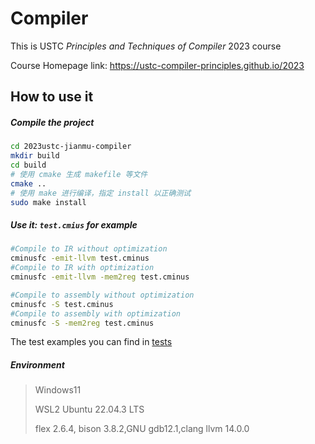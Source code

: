 # Compiler

This is USTC *Principles and Techniques of Compiler* 2023 course

Course Homepage link: https://ustc-compiler-principles.github.io/2023

## How to use it

##### Compile the project

```sh
cd 2023ustc-jianmu-compiler
mkdir build
cd build
# 使用 cmake 生成 makefile 等文件
cmake ..
# 使用 make 进行编译，指定 install 以正确测试
sudo make install
```

##### Use it: `test.cmius` for example

```sh
#Compile to IR without optimization
cminusfc -emit-llvm test.cminus
#Compile to IR with optimization
cminusfc -emit-llvm -mem2reg test.cminus
```

```sh
#Compile to assembly without optimization
cminusfc -S test.cminus
#Compile to assembly with optimization
cminusfc -S -mem2reg test.cminus
```

The test examples you can find in [tests](./2023ustc-jianmu-compiler/tests/testcases_general)

##### Environment

> Windows11 
>
> WSL2 Ubuntu 22.04.3 LTS
>
> flex 2.6.4, bison 3.8.2,GNU gdb12.1,clang llvm 14.0.0